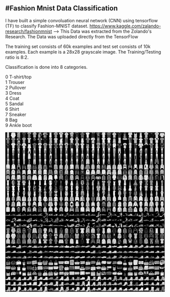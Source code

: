 #Fashion Mnist Data Classification
----

I have built a simple convoluation neural network (CNN) using tensorflow (TF) to classify Fashion-MNIST dataset. 
https://www.kaggle.com/zalando-research/fashionmnist --> This Data was extracted from the Zolando's Research. The Data was uploaded directly from the TensorFlow 

The training set consists of 60k examples and test set consists of 10k examples. Each example is a 28x28 grayscale image. The Training/Testing ratio is 8:2.

Classification is done into 8 categories. 

0 T-shirt/top <br>
1 Trouser <br>
2 Pullover <br>
3 Dress <br>
4 Coat <br>
5 Sandal <br>
6 Shirt <br>
7 Sneaker <br>
8 Bag <br>
9 Ankle boot <br>

![portfolio-web_page-ss](https://github.com/itsamoghgr/fashion_mnist/blob/main/fashion_mnist_data.png)
